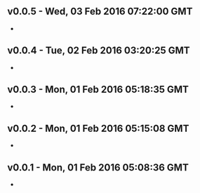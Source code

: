 v0.0.5 - Wed, 03 Feb 2016 07:22:00 GMT
--------------------------------------

- 


v0.0.4 - Tue, 02 Feb 2016 03:20:25 GMT
--------------------------------------

- 


v0.0.3 - Mon, 01 Feb 2016 05:18:35 GMT
--------------------------------------

- 


v0.0.2 - Mon, 01 Feb 2016 05:15:08 GMT
--------------------------------------

- 


v0.0.1 - Mon, 01 Feb 2016 05:08:36 GMT
--------------------------------------

- 


